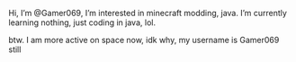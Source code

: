 Hi, I’m @Gamer069, I’m interested in minecraft modding, java. I’m currently learning nothing, just coding in java, lol.

btw. I am more active on space now, idk why, my username is Gamer069 still
